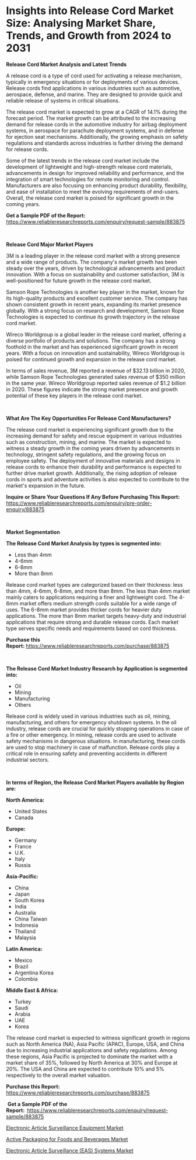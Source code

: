<p><h1>Insights into Release Cord Market Size: Analysing Market Share, Trends, and Growth from 2024 to 2031</h1></p><p><strong>Release Cord Market Analysis and Latest Trends</strong></p>
<p><p>A release cord is a type of cord used for activating a release mechanism, typically in emergency situations or for deployments of various devices. Release cords find applications in various industries such as automotive, aerospace, defense, and marine. They are designed to provide quick and reliable release of systems in critical situations.</p><p>The release cord market is expected to grow at a CAGR of 14.1% during the forecast period. The market growth can be attributed to the increasing demand for release cords in the automotive industry for airbag deployment systems, in aerospace for parachute deployment systems, and in defense for ejection seat mechanisms. Additionally, the growing emphasis on safety regulations and standards across industries is further driving the demand for release cords.</p><p>Some of the latest trends in the release cord market include the development of lightweight and high-strength release cord materials, advancements in design for improved reliability and performance, and the integration of smart technologies for remote monitoring and control. Manufacturers are also focusing on enhancing product durability, flexibility, and ease of installation to meet the evolving requirements of end-users. Overall, the release cord market is poised for significant growth in the coming years.</p></p>
<p><strong>Get a Sample PDF of the Report:&nbsp;</strong> <a href="https://www.reliableresearchreports.com/enquiry/request-sample/883875">https://www.reliableresearchreports.com/enquiry/request-sample/883875</a></p>
<p>&nbsp;</p>
<p><strong>Release Cord Major Market Players</strong></p>
<p><p>3M is a leading player in the release cord market with a strong presence and a wide range of products. The company's market growth has been steady over the years, driven by technological advancements and product innovation. With a focus on sustainability and customer satisfaction, 3M is well-positioned for future growth in the release cord market.</p><p>Samson Rope Technologies is another key player in the market, known for its high-quality products and excellent customer service. The company has shown consistent growth in recent years, expanding its market presence globally. With a strong focus on research and development, Samson Rope Technologies is expected to continue its growth trajectory in the release cord market.</p><p>Wireco Worldgroup is a global leader in the release cord market, offering a diverse portfolio of products and solutions. The company has a strong foothold in the market and has experienced significant growth in recent years. With a focus on innovation and sustainability, Wireco Worldgroup is poised for continued growth and expansion in the release cord market.</p><p>In terms of sales revenue, 3M reported a revenue of $32.13 billion in 2020, while Samson Rope Technologies generated sales revenue of $350 million in the same year. Wireco Worldgroup reported sales revenue of $1.2 billion in 2020. These figures indicate the strong market presence and growth potential of these key players in the release cord market.</p></p>
<p>&nbsp;</p>
<p><strong>What Are The Key Opportunities For Release Cord Manufacturers?</strong></p>
<p><p>The release cord market is experiencing significant growth due to the increasing demand for safety and rescue equipment in various industries such as construction, mining, and marine. The market is expected to witness a steady growth in the coming years driven by advancements in technology, stringent safety regulations, and the growing focus on employee safety. The deployment of innovative materials and designs in release cords to enhance their durability and performance is expected to further drive market growth. Additionally, the rising adoption of release cords in sports and adventure activities is also expected to contribute to the market's expansion in the future.</p></p>
<p><strong>Inquire or Share Your Questions If Any Before Purchasing This Report:</strong> <a href="https://www.reliableresearchreports.com/enquiry/pre-order-enquiry/883875">https://www.reliableresearchreports.com/enquiry/pre-order-enquiry/883875</a></p>
<p>&nbsp;</p>
<p><strong>Market Segmentation</strong></p>
<p><strong>The Release Cord Market Analysis by types is segmented into:</strong></p>
<p><ul><li>Less than 4mm</li><li>4-6mm</li><li>6-8mm</li><li>More than 8mm</li></ul></p>
<p><p>Release cord market types are categorized based on their thickness: less than 4mm, 4-6mm, 6-8mm, and more than 8mm. The less than 4mm market mainly caters to applications requiring a finer and lightweight cord. The 4-6mm market offers medium strength cords suitable for a wide range of uses. The 6-8mm market provides thicker cords for heavier duty applications. The more than 8mm market targets heavy-duty and industrial applications that require strong and durable release cords. Each market type serves specific needs and requirements based on cord thickness.</p></p>
<p><strong>Purchase this Report:&nbsp;</strong><a href="https://www.reliableresearchreports.com/purchase/883875">https://www.reliableresearchreports.com/purchase/883875</a></p>
<p>&nbsp;</p>
<p><strong>The Release Cord Market Industry Research by Application is segmented into:</strong></p>
<p><ul><li>Oil</li><li>Mining</li><li>Manufacturing</li><li>Others</li></ul></p>
<p><p>Release cord is widely used in various industries such as oil, mining, manufacturing, and others for emergency shutdown systems. In the oil industry, release cords are crucial for quickly stopping operations in case of a fire or other emergency. In mining, release cords are used to activate safety mechanisms in dangerous situations. In manufacturing, these cords are used to stop machinery in case of malfunction. Release cords play a critical role in ensuring safety and preventing accidents in different industrial sectors.</p></p>
<p>&nbsp;</p>
<p><strong>In terms of Region, the Release Cord Market Players available by Region are:</strong></p>
<p>
    <p> <strong> North America: </strong>
        <ul>
            <li>United States</li>
            <li>Canada</li>
        </ul>
        </p> 
    <p> <strong> Europe: </strong>
        <ul>
            <li>Germany</li>
            <li>France</li>
            <li>U.K.</li>
            <li>Italy</li>
            <li>Russia</li>
        </ul>
        </p> 
    <p> <strong> Asia-Pacific: </strong>
        <ul>
            <li>China</li>
            <li>Japan</li>
            <li>South Korea</li>
            <li>India</li>
            <li>Australia</li>
            <li>China Taiwan</li>
            <li>Indonesia</li>
            <li>Thailand</li>
            <li>Malaysia</li>
        </ul>
        </p> 
    <p> <strong> Latin America: </strong>
        <ul>
            <li>Mexico</li>
            <li>Brazil</li>
            <li>Argentina Korea</li>
            <li>Colombia</li>
        </ul>
        </p> 
    <p> <strong> Middle East & Africa: </strong>
        <ul>
            <li>Turkey</li>
            <li>Saudi</li>
            <li>Arabia</li>
            <li>UAE</li>
            <li>Korea</li>
        </ul>
    </p>
    </p>
<p><p>The release cord market is expected to witness significant growth in regions such as North America (NA), Asia Pacific (APAC), Europe, USA, and China due to increasing industrial applications and safety regulations. Among these regions, Asia Pacific is projected to dominate the market with a market share of 35%, followed by North America at 30% and Europe at 20%. The USA and China are expected to contribute 10% and 5% respectively to the overall market valuation.</p></p>
<p><strong>Purchase this Report: </strong><a href="https://www.reliableresearchreports.com/purchase/883875">https://www.reliableresearchreports.com/purchase/883875</a></p>
<p>&nbsp;<strong>Get a Sample PDF of the Report:&nbsp;&nbsp;</strong><a href="https://www.reliableresearchreports.com/enquiry/request-sample/883875">https://www.reliableresearchreports.com/enquiry/request-sample/883875</a></p>
<p><strong></strong></p>
<p><p><a href="https://view.publitas.com/reportprime-1/decoding-the-electronic-article-surveillance-equipment-market-a-deep-dive-into-the-latest-market-trends-market-segmentation-and-competitive-analysis/">Electronic Article Surveillance Equipment Market</a></p><p><a href="https://view.publitas.com/reportprime-1/active-packaging-for-foods-and-beverages-market-size-reflecting-a-forecast-till-2030-market-by-type-by-application-and-by-geography/">Active Packaging for Foods and Beverages Market</a></p><p><a href="https://view.publitas.com/reportprime-1/electronic-article-surveillance-eas-systems-market-provides-a-comprehensive-analysis-including-a-macro-overview-of-the-market-as-well-as-micro-details-such-as-market-size-and-competitive-landscape/">Electronic Article Surveillance (EAS) Systems Market</a></p></p>